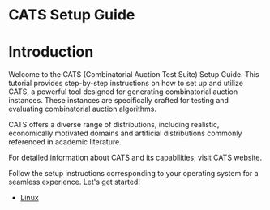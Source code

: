 # CATS Setup Guide

# Introduction

Welcome to the CATS (Combinatorial Auction Test Suite) Setup Guide. This tutorial provides step-by-step instructions on how to set up and utilize CATS, a powerful tool designed for generating combinatorial auction instances. These instances are specifically crafted for testing and evaluating combinatorial auction algorithms.

CATS offers a diverse range of distributions, including realistic, economically motivated domains and artificial distributions commonly referenced in academic literature.

For detailed information about CATS and its capabilities, visit CATS website.

Follow the setup instructions corresponding to your operating system for a seamless experience. Let's get started!

- [Linux](/Setup-Linux.md)